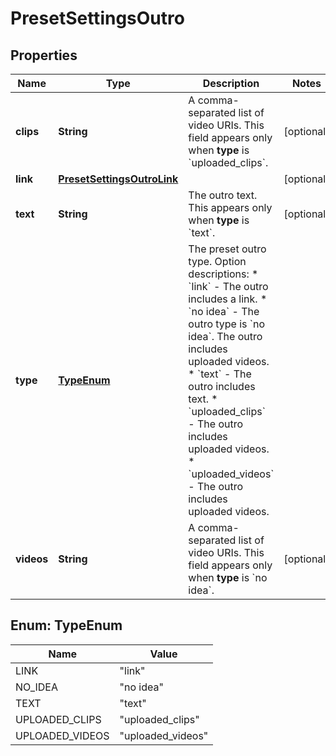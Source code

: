 

# PresetSettingsOutro


## Properties

| Name | Type | Description | Notes |
|------------ | ------------- | ------------- | -------------|
|**clips** | **String** | A comma-separated list of video URIs. This field appears only when **type** is &#x60;uploaded_clips&#x60;. |  [optional] |
|**link** | [**PresetSettingsOutroLink**](PresetSettingsOutroLink.md) |  |  [optional] |
|**text** | **String** | The outro text. This appears only when **type** is &#x60;text&#x60;. |  [optional] |
|**type** | [**TypeEnum**](#TypeEnum) | The preset outro type.  Option descriptions:  * &#x60;link&#x60; - The outro includes a link.  * &#x60;no idea&#x60; - The outro type is &#x60;no idea&#x60;. The outro includes uploaded videos.  * &#x60;text&#x60; - The outro includes text.  * &#x60;uploaded_clips&#x60; - The outro includes uploaded videos.  * &#x60;uploaded_videos&#x60; - The outro includes uploaded videos.  |  |
|**videos** | **String** | A comma-separated list of video URIs. This field appears only when **type** is &#x60;no idea&#x60;. |  [optional] |



## Enum: TypeEnum

| Name | Value |
|---- | -----|
| LINK | &quot;link&quot; |
| NO_IDEA | &quot;no idea&quot; |
| TEXT | &quot;text&quot; |
| UPLOADED_CLIPS | &quot;uploaded_clips&quot; |
| UPLOADED_VIDEOS | &quot;uploaded_videos&quot; |



